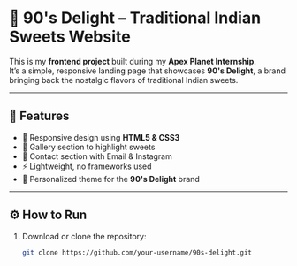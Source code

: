 # 🍬 90's Delight – Traditional Indian Sweets Website

This is my **frontend project** built during my **Apex Planet Internship**.  
It’s a simple, responsive landing page that showcases **90's Delight**, a brand bringing back the nostalgic flavors of traditional Indian sweets.

---

## 🚀 Features
- 🎨 Responsive design using **HTML5 & CSS3**  
- 📸 Gallery section to highlight sweets  
- 📩 Contact section with Email & Instagram  
- ⚡ Lightweight, no frameworks used  
- 🍭 Personalized theme for the **90's Delight** brand  

---

## ⚙️ How to Run
1. Download or clone the repository:
   ```bash
   git clone https://github.com/your-username/90s-delight.git
